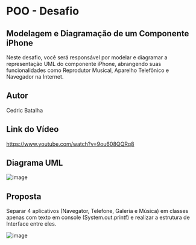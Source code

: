 <h1>
    <span> POO - Desafio</span>
</h1>


## Modelagem e Diagramação de um Componente iPhone
Neste desafio, você será responsável por modelar e diagramar a representação UML do componente iPhone, abrangendo suas funcionalidades como Reprodutor Musical, Aparelho Telefônico e Navegador na Internet.

## Autor
Cedric Batalha

## Link do Vídeo
https://www.youtube.com/watch?v=9ou608QQRq8


## Diagrama UML
![image](https://github.com/cedricbatalha/Bootcamp_ComponenteIphone/assets/4136238/b0438d6f-ad38-4dcf-bd36-807e35755f9a)


## Proposta
Separar 4 aplicativos (Navegator, Telefone, Galeria e Música) em classes apenas com texto em console (System.out.printf) e realizar a estrutura de Interface entre eles.

![image](https://github.com/cedricbatalha/Bootcamp_ComponenteIphone/assets/4136238/9a5f29a7-cf6d-412e-acaa-bb19aa89e6a4)
